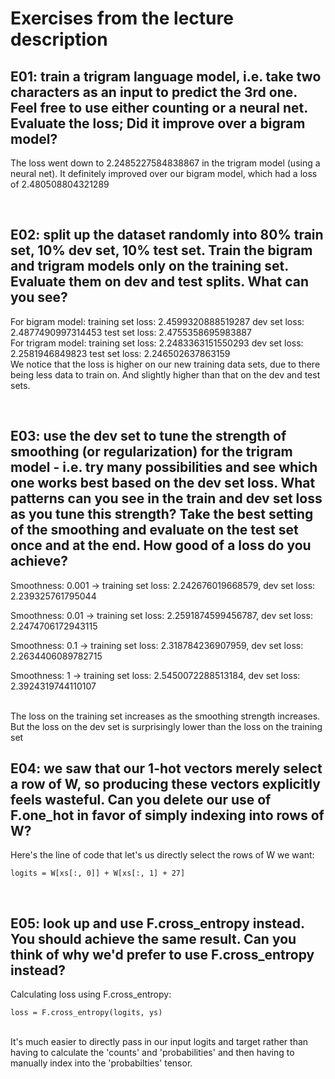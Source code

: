 # Exercises from the lecture description


## **E01**: train a trigram language model, i.e. take two characters as an input to predict the 3rd one. Feel free to use either counting or a neural net. Evaluate the loss; Did it improve over a bigram model?

The loss went down to 2.2485227584838867 in the trigram model (using a neural net). It definitely improved over our bigram model, which had a loss of 2.480508804321289

<br>

## **E02**: split up the dataset randomly into 80% train set, 10% dev set, 10% test set. Train the bigram and trigram models only on the training set. Evaluate them on dev and test splits. What can you see?

For bigram model:
training set loss: 2.4599320888519287
dev set loss: 2.4877490997314453
test set loss: 2.4755358695983887
<br>
For trigram model:
training set loss: 2.2483363151550293
dev set loss: 2.2581946849823
test set loss: 2.246502637863159
<br>
We notice that the loss is higher on our new training data sets, due to there being less data to train on. And slightly higher than that on the dev and test sets.

<br>

## **E03**: use the dev set to tune the strength of smoothing (or regularization) for the trigram model - i.e. try many possibilities and see which one works best based on the dev set loss. What patterns can you see in the train and dev set loss as you tune this strength? Take the best setting of the smoothing and evaluate on the test set once and at the end. How good of a loss do you achieve?

Smoothness: 0.001 -> training set loss: 2.242676019668579, dev set loss: 2.239325761795044
  
Smoothness: 0.01 -> training set loss: 2.2591874599456787, dev set loss: 2.2474706172943115

Smoothness: 0.1 -> training set loss: 2.318784236907959, dev set loss: 2.2634406089782715

Smoothness: 1 -> training set loss: 2.5450072288513184, dev set loss: 2.3924319744110107

<br>
The loss on the training set increases as the smoothing strength increases. But the loss on the dev set is surprisingly lower than the loss on the training set
<br>


## **E04**: we saw that our 1-hot vectors merely select a row of W, so producing these vectors explicitly feels wasteful. Can you delete our use of F.one_hot in favor of simply indexing into rows of W?

Here's the line of code that let's us directly select the rows of W we want:
```
logits = W[xs[:, 0]] + W[xs[:, 1] + 27]
```
<br>


## **E05**: look up and use F.cross_entropy instead. You should achieve the same result. Can you think of why we'd prefer to use F.cross_entropy instead?

Calculating loss using F.cross_entropy:
```
loss = F.cross_entropy(logits, ys)
```
<br>
It's much easier to directly pass in our input logits and target rather than having to calculate the 'counts' and 'probabilities' and then having to manually index into the 'probabilties' tensor.

